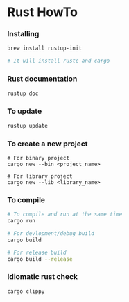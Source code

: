 # Rust HowTo

### Installing
```sh
brew install rustup-init

# It will install rustc and cargo
```

### Rust documentation
```sh
rustup doc
```

### To update
```sh
rustup update
```

### To create a new project
```
# For binary project
cargo new --bin <project_name>

# For library project
cargo new --lib <library_name>
```

### To compile
```sh
# To compile and run at the same time
cargo run

# For devlopment/debug build
cargo build

# For release build
cargo build --release
```

### Idiomatic rust check
```sh
cargo clippy
```
